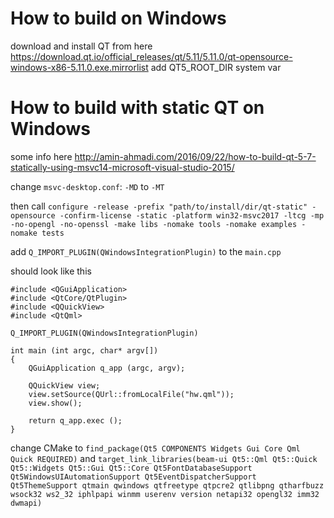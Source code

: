 # How to build on Windows

download and install QT from here https://download.qt.io/official_releases/qt/5.11/5.11.0/qt-opensource-windows-x86-5.11.0.exe.mirrorlist
add QT5_ROOT_DIR system var

# How to build with static QT on Windows

some info here http://amin-ahmadi.com/2016/09/22/how-to-build-qt-5-7-statically-using-msvc14-microsoft-visual-studio-2015/

change `msvc-desktop.conf`: `-MD` to `-MT`

then call `configure -release -prefix "path/to/install/dir/qt-static" -opensource -confirm-license -static -platform win32-msvc2017 -ltcg -mp -no-opengl -no-openssl -make libs -nomake tools -nomake examples -nomake tests`

add `Q_IMPORT_PLUGIN(QWindowsIntegrationPlugin)` to the `main.cpp`

should look like this
```
#include <QGuiApplication>
#include <QtCore/QtPlugin>
#include <QQuickView>
#include <QtQml>

Q_IMPORT_PLUGIN(QWindowsIntegrationPlugin)

int main (int argc, char* argv[])
{
    QGuiApplication q_app (argc, argv);
    
    QQuickView view;
    view.setSource(QUrl::fromLocalFile("hw.qml"));
    view.show();
    
    return q_app.exec ();
}
```

change CMake to
`find_package(Qt5 COMPONENTS Widgets Gui Core Qml Quick REQUIRED)`
and
`target_link_libraries(beam-ui Qt5::Qml Qt5::Quick Qt5::Widgets Qt5::Gui Qt5::Core Qt5FontDatabaseSupport Qt5WindowsUIAutomationSupport Qt5EventDispatcherSupport Qt5ThemeSupport qtmain qwindows qtfreetype qtpcre2 qtlibpng qtharfbuzz wsock32 ws2_32 iphlpapi winmm userenv version netapi32 opengl32 imm32 dwmapi)`
